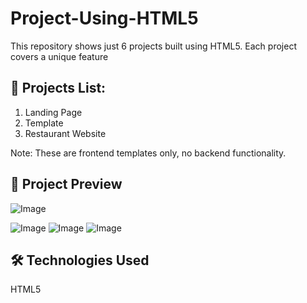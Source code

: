 # Project-Using-HTML5
This repository shows just 6 projects built using HTML5. 
Each project covers a unique feature

## 📁 Projects List:
1. Landing Page
2. Template
3. Restaurant Website

Note: These are frontend templates only, no backend functionality.

## 🎨 Project Preview  
![Image](https://github.com/user-attachments/assets/ce831e8a-670b-4e61-9b24-d86aef55e40e)

![Image](https://github.com/user-attachments/assets/7985814c-85d2-4881-ae44-cce8c724ed46)
![Image](https://github.com/user-attachments/assets/7b06fd6d-b7e4-4bf4-87bc-22a028c0931b)
![Image](https://github.com/user-attachments/assets/4e762a3f-39a6-4859-a145-6c3a2b6f64f3)

## 🛠 Technologies Used  
HTML5
